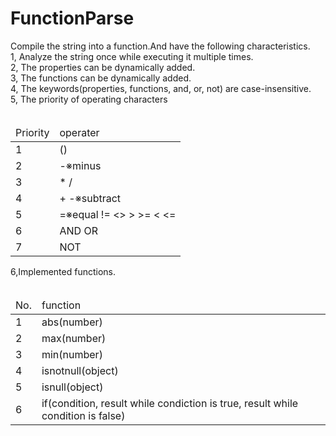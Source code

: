 # FunctionParse
Compile the string into a function.And have the following characteristics.<br/>
1, Analyze the string once while executing it multiple times.<br/>
2, The properties can be dynamically added.<br/>
3, The functions can be dynamically added.<br/>
4, The keywords(properties, functions, and, or, not) are case-insensitive.<br/>
5, The priority of operating characters<br/>
   <table>
   <thead><tr><td>Priority</td><td>operater</td></tr></thead>
   <tbody>
   <tr><td>1</td><td>()</td></tr>
   <tr><td>2</td><td>-※minus</td></tr>
   <tr><td>3</td><td>* /</td></tr>
   <tr><td>4</td><td>+ -※subtract</td></tr>
   <tr><td>5</td><td>=※equal != &lt;&gt; &gt; &gt;= &lt; &lt;= </td></tr>
   <tr><td>6</td><td>AND OR</td></tr>
   <tr><td>7</td><td>NOT</td></tr>
   </tbody>
   </table>
6,Implemented functions.<br>
   <table>
   <thead><tr><td>No.</td><td>function</td></tr></thead>
   <tbody>
   <tr><td>1</td><td>abs(number)</td></tr>
   <tr><td>2</td><td>max(number)</td></tr>
   <tr><td>3</td><td>min(number)</td></tr>
   <tr><td>4</td><td>isnotnull(object)</td></tr>
   <tr><td>5</td><td>isnull(object)</td></tr>
   <tr><td>6</td><td>if(condition, result while condiction is true, result while condition is false)</td></tr>
   </tbody>
   </table>   
